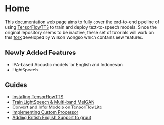 # Home

This documentation web page aims to fully cover the end-to-end pipeline of using [TensorFlowTTS](https://github.com/TensorSpeech/TensorFlowTTS/) to train and deploy text-to-speech models. Since the original repository seems to be inactive, these set of tutorials will work on this [fork](https://github.com/w11wo/TensorFlowTTS/) developed by Wilson Wongso which contains new features.

## Newly Added Features

- IPA-based Acoustic models for English and Indonesian
- LightSpeech

## Guides

- [Installing TensorFlowTTS](./guides/installation)
- [Train LightSpeech & Multi-band MelGAN](./guides/lightspeech-mbmelgan/intro)
- [Convert and Infer Models on TensorFlowLite](./guides/tensorflowlite)
- [Implementing Custom Processor](./guides/custom_processor)
- [Adding British English Support to gruut](./guides/british_english_gruut)